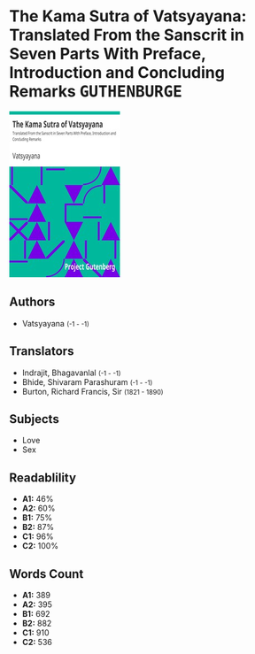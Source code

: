 # The Kama Sutra of Vatsyayana: Translated From the Sanscrit in Seven Parts With Preface, Introduction and Concluding Remarks <kbd>GUTHENBURGE</kbd>

![](./cover.medium.jpg "")

## Authors


 - Vatsyayana <small>(-1 - -1)</small>

## Translators


 - Indrajit, Bhagavanlal <small>(-1 - -1)</small>
 - Bhide, Shivaram Parashuram <small>(-1 - -1)</small>
 - Burton, Richard Francis, Sir <small>(1821 - 1890)</small>

## Subjects


 - Love
 - Sex

## Readablility


 - **A1:** 46%
 - **A2:** 60%
 - **B1:** 75%
 - **B2:** 87%
 - **C1:** 96%
 - **C2:** 100%

## Words Count


 - **A1:** 389
 - **A2:** 395
 - **B1:** 692
 - **B2:** 882
 - **C1:** 910
 - **C2:** 536
